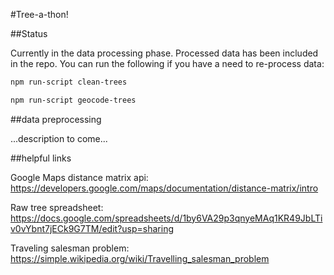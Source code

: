 #Tree-a-thon!

##Status

Currently in the data processing phase.  Processed data has been included in the repo.  You can run the following if you have a need to re-process data:

```bash
npm run-script clean-trees
```

```bash
npm run-script geocode-trees
```


##data preprocessing

...description to come...

##helpful links

Google Maps distance matrix api: https://developers.google.com/maps/documentation/distance-matrix/intro

Raw tree spreadsheet: https://docs.google.com/spreadsheets/d/1by6VA29p3qnyeMAq1KR49JbLTiv0vYbnt7jECk9G7TM/edit?usp=sharing

Traveling salesman problem: https://simple.wikipedia.org/wiki/Travelling_salesman_problem
